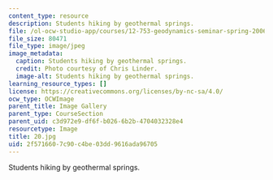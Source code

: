 ```yaml
---
content_type: resource
description: Students hiking by geothermal springs.
file: /ol-ocw-studio-app/courses/12-753-geodynamics-seminar-spring-2006/2f5716607c90c4be03dd9616ada96705_20.jpg
file_size: 80471
file_type: image/jpeg
image_metadata:
  caption: Students hiking by geothermal springs.
  credit: Photo courtesy of Chris Linder.
  image-alt: Students hiking by geothermal springs.
learning_resource_types: []
license: https://creativecommons.org/licenses/by-nc-sa/4.0/
ocw_type: OCWImage
parent_title: Image Gallery
parent_type: CourseSection
parent_uid: c3d972e9-df6f-b026-6b2b-4704032328e4
resourcetype: Image
title: 20.jpg
uid: 2f571660-7c90-c4be-03dd-9616ada96705
---
```

Students hiking by geothermal springs.
